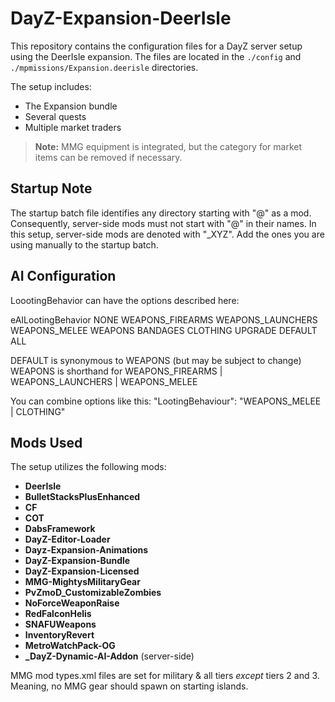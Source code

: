 # DayZ-Expansion-DeerIsle

This repository contains the configuration files for a DayZ server setup using the DeerIsle expansion. The files are located in the `./config` and `./mpmissions/Expansion.deerisle` directories.

The setup includes:
- The Expansion bundle
- Several quests
- Multiple market traders

> **Note:** MMG equipment is integrated, but the category for market items can be removed if necessary.

## Startup Note

The startup batch file identifies any directory starting with "@" as a mod. Consequently, server-side mods must not start with "@" in their names. In this setup, server-side mods are denoted with "_XYZ". Add the ones you are using manually to the startup batch.

## AI Configuration

LoootingBehavior can have the options described here:

eAILootingBehavior
NONE
WEAPONS_FIREARMS 
WEAPONS_LAUNCHERS
WEAPONS_MELEE
WEAPONS
BANDAGES
CLOTHING
UPGRADE 
DEFAULT
ALL

DEFAULT is synonymous to WEAPONS (but may be subject to change)
WEAPONS is shorthand for WEAPONS_FIREARMS | WEAPONS_LAUNCHERS | WEAPONS_MELEE

You can combine options like this:
    "LootingBehaviour": "WEAPONS_MELEE | CLOTHING"

## Mods Used

The setup utilizes the following mods:

- **DeerIsle**
- **BulletStacksPlusEnhanced**
- **CF**
- **COT**
- **DabsFramework**
- **DayZ-Editor-Loader**
- **Dayz-Expansion-Animations**
- **DayZ-Expansion-Bundle**
- **DayZ-Expansion-Licensed**
- **MMG-MightysMilitaryGear**
- **PvZmoD_CustomizableZombies**
- **NoForceWeaponRaise**
- **RedFalconHelis**
- **SNAFUWeapons**
- **InventoryRevert**
- **MetroWatchPack-OG**
- **_DayZ-Dynamic-AI-Addon** (server-side)

MMG mod types.xml files are set for military & all tiers *except* tiers 2 and 3.   Meaning, no MMG gear should spawn on starting islands.
